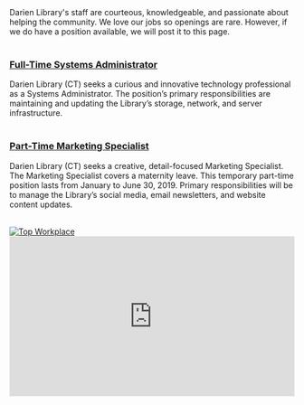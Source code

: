 <div class="row margin-bottom-30">
<div class="col-md-6">
Darien Library's staff are courteous, knowledgeable, and passionate about helping the community. We love our jobs so openings are rare. However, if we do have a position available, we will post it to this page. 
<br />
<br />

### [Full-Time Systems Administrator](/jobs-systems-administrator "Full-Time Systems Administrator")
Darien Library (CT) seeks a curious and innovative technology professional as a Systems Administrator. The position’s primary responsibilities are maintaining and updating the Library’s storage, network, and server infrastructure.
<br />
<br />

### [Part-Time Marketing Specialist](https://dar.to/2yzdTMS "Part-Time Marketing Specialist")
Darien Library (CT) seeks a creative, detail-focused Marketing Specialist. The Marketing Specialist covers a maternity leave. This temporary part-time position lasts from January to June 30, 2019. Primary responsibilities will be to manage the Library’s social media, email newsletters, and website content updates.
<br />
<br />


<div class="row margin-bottom-20">
<div class="col-md-6">
<a href="https://dar.to/2Re2Gd7"><img class="img-responsive" src="/uploads/logos/2018_top_places_to_work_award.jpg" alt="Top Workplace" /></a>
</div>
</div>

</div>
<div class="col-md-6">

<style>.embed-container { position: relative; padding-bottom: 56.25%; height: 0; overflow: hidden; max-width: 100%; } .embed-container iframe, .embed-container object, .embed-container embed { position: absolute; top: 0; left: 0; width: 100%; height: 100%; }</style><div class='embed-container'><iframe src='https://player.vimeo.com/video/168811222' frameborder='0' webkitAllowFullScreen mozallowfullscreen allowFullScreen></iframe></div>

</div>
</div>